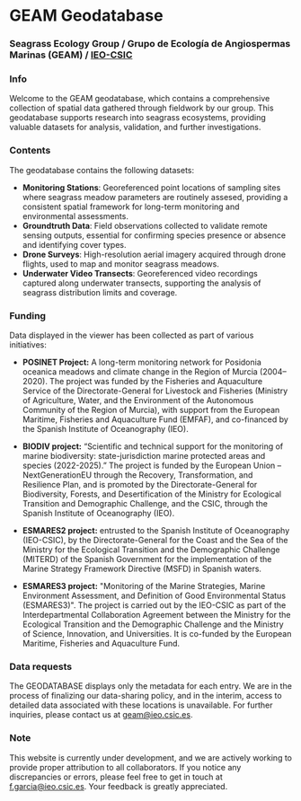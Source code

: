 # GEAM Geodatabase  
### Seagrass Ecology Group / Grupo de Ecología de Angiospermas Marinas (GEAM) / [IEO-CSIC](https://www.ieo.es/es/)

### Info
Welcome to the GEAM geodatabase, which contains a comprehensive collection of spatial data gathered through fieldwork by our group. This geodatabase supports research into seagrass ecosystems, providing valuable datasets for analysis, validation, and further investigations.

### Contents
The geodatabase contains the following datasets:

- **Monitoring Stations**: Georeferenced point locations of sampling sites where seagrass meadow parameters are routinely assesed, providing a consistent spatial framework for long-term monitoring and environmental assessments.
- **Groundtruth Data**: Field observations collected to validate remote sensing outputs, essential for confirming species presence or absence and identifying cover types.
- **Drone Surveys**: High-resolution aerial imagery acquired through drone flights, used to map and monitor seagrass meadows.
- **Underwater Video Transects**: Georeferenced video recordings captured along underwater transects, supporting the analysis of seagrass distribution limits and coverage.


### Funding
Data displayed in the viewer has been collected as part of various initiatives:

- **POSINET Project:** A long-term monitoring network for Posidonia oceanica meadows and climate change in the Region of Murcia (2004–2020). The project was funded by the Fisheries and Aquaculture Service of the Directorate-General for Livestock and Fisheries (Ministry of Agriculture, Water, and the Environment of the Autonomous Community of the Region of Murcia), with support from the European Maritime, Fisheries and Aquaculture Fund (EMFAF), and co-financed by the Spanish Institute of Oceanography (IEO).

- **BIODIV project:** “Scientific and technical support for the monitoring of marine biodiversity: state-jurisdiction marine protected areas and species (2022-2025).” The project is funded by the European Union – NextGenerationEU through the Recovery, Transformation, and Resilience Plan, and is promoted by the Directorate-General for Biodiversity, Forests, and Desertification of the Ministry for Ecological Transition and Demographic Challenge, and the CSIC, through the Spanish Institute of Oceanography (IEO).

- **ESMARES2 project:** entrusted to the Spanish Institute of Oceanography (IEO-CSIC), by the Directorate-General for the Coast and the Sea of the Ministry for the Ecological Transition and the Demographic Challenge (MITERD) of the Spanish Government for the implementation of the Marine Strategy Framework Directive (MSFD) in Spanish waters.

- **ESMARES3 project:** "Monitoring of the Marine Strategies, Marine Environment Assessment, and Definition of Good Environmental Status (ESMARES3)". The project is carried out by the IEO-CSIC as part of the Interdepartmental Collaboration Agreement between the Ministry for the Ecological Transition and the Demographic Challenge and the Ministry of Science, Innovation, and Universities. It is co-funded by the European Maritime, Fisheries and Aquaculture Fund.


### Data requests
The GEODATABASE displays only the metadata for each entry.  We are in the process of finalizing our data-sharing policy, and in the interim, access to detailed data associated with these locations is unavailable. For further inquiries, please contact us at geam@ieo.csic.es.

### Note
This website is currently under development, and we are actively working to provide proper attribution to all collaborators. If you notice any discrepancies or errors, please feel free to get in touch at f.garcia@ieo.csic.es. Your feedback is greatly appreciated.

  
